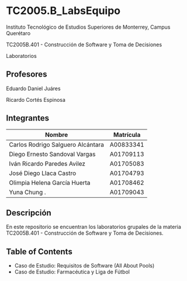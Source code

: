 # TC2005.B_LabsEquipo

Instituto Tecnológico de Estudios Superiores de Monterrey, Campus Querétaro

TC2005B.401 - Construcción de Software y Toma de Decisiones

Laboratorios

## Profesores

Eduardo Daniel Juáres

Ricardo Cortés Espinosa

## Integrantes

| Nombre                            | Matrícula |
| --------------------------------- | --------- |
| Carlos Rodrigo Salguero Alcántara | A00833341 |
| Diego Ernesto Sandoval Vargas     | A01709113 |
| Iván Ricardo Paredes Avilez       | A01705083 |
| José Diego Llaca Castro           | A01704793 |
| Olimpia Helena García Huerta      | A01708462 |
| Yuna Chung .                      | A01709043 |

## Descripción

En este repositorio se encuentran los laboratorios grupales de la materia TC2005B.401 - Construcción de Software y Toma de Decisiones.

## Table of Contents

- Caso de Estudio: Requisitos de Software (All About Pools)
- Caso de Estudio: Farmacéutica y Liga de Fútbol
